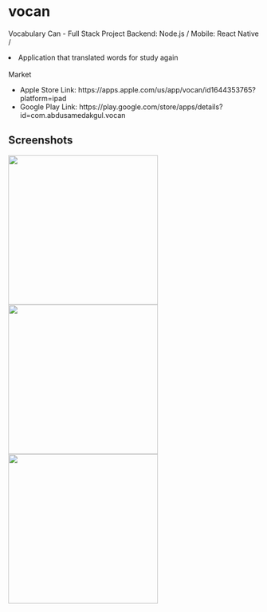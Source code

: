 # vocan
Vocabulary Can - Full Stack Project
Backend: Node.js /
Mobile: React Native /
<li>Application that translated words for study again</li><br/>
Market
<ul>
  <li>Apple Store Link: https://apps.apple.com/us/app/vocan/id1644353765?platform=ipad</li>
  <li>Google Play Link: https://play.google.com/store/apps/details?id=com.abdusamedakgul.vocan</li>
</ul>



## Screenshots
<p float="left">
  <img src="https://is4-ssl.mzstatic.com/image/thumb/PurpleSource112/v4/31/c6/fe/31c6fe83-d816-7f1e-d052-d3408d1193d0/d43f398a-7f02-48e7-b7e1-0fa437128d97_Ios_Phone_6.5.png/460x0w.webp" width="300">
  <img src="https://is2-ssl.mzstatic.com/image/thumb/PurpleSource112/v4/9b/94/67/9b9467d3-9dae-239a-a03a-0eee1c53e2e9/6b1c2c3d-a523-40ba-96d5-de51916bd199_Ios_Phone_6.5-2.png/460x0w.webp" width="300">
  <img src="https://is5-ssl.mzstatic.com/image/thumb/PurpleSource122/v4/a8/30/2d/a8302db5-64cb-0243-e945-389524a16d4c/986aaaa9-692c-48b3-96e9-b0215956a938_Ios_Phone_6.5-3.png/460x0w.webp" width="300">
</p>

